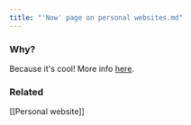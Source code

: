 ```yaml
---
title: "'Now' page on personal websites.md"
---
```


### Why?
Because it's cool!
More info [here](https://nownownow.com/about).

### Related
[[Personal website]]
